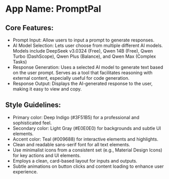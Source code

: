 # **App Name**: PromptPal

## Core Features:

- Prompt Input: Allow users to input a prompt to generate responses.
- AI Model Selection: Lets user choose from multiple different AI models. Models include DeepSeek v3.0324 (Free), Qwen 14B (Free), Qwen Turbo (DashScope), Qwen Plus (Balance), and Qwen Max (Complex Tasks)
- Response Generation: Uses a selected AI model to generate text based on the user prompt. Serves as a tool that facilitates reasoning with external content, especially useful for code generation.
- Response Output: Displays the AI-generated response to the user, making it easy to view and copy.

## Style Guidelines:

- Primary color: Deep Indigo (#3F51B5) for a professional and sophisticated feel.
- Secondary color: Light Gray (#E0E0E0) for backgrounds and subtle UI elements.
- Accent color: Teal (#009688) for interactive elements and highlights.
- Clean and readable sans-serif font for all text elements.
- Use minimalist icons from a consistent set (e.g., Material Design Icons) for key actions and UI elements.
- Employs a clean, card-based layout for inputs and outputs.
- Subtle animations on button clicks and content loading to enhance user experience.